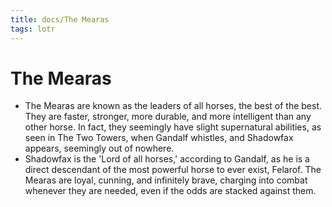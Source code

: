 ```yaml
---
title: docs/The Mearas
tags: lotr
---
```


# The Mearas

- The Mearas are known as the leaders of all horses, the best of the best. They are faster, stronger, more durable, and more intelligent than any other horse. In fact, they seemingly have slight supernatural abilities, as seen in The Two Towers, when Gandalf whistles, and Shadowfax appears, seemingly out of nowhere.
- Shadowfax is the 'Lord of all horses,' according to Gandalf, as he is a direct descendant of the most powerful horse to ever exist, Felarof. The Mearas are loyal, cunning, and infinitely brave, charging into combat whenever they are needed, even if the odds are stacked against them.